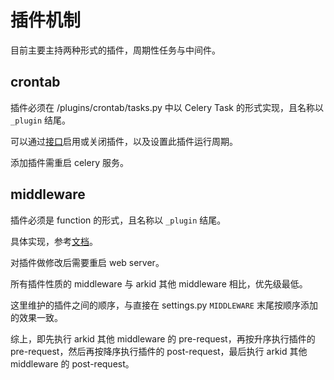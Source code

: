 # 插件机制

目前主要主持两种形式的插件，周期性任务与中间件。


## crontab
插件必须在 /plugins/crontab/tasks.py 中以 Celery Task 的形式实现，且名称以 `_plugin` 结尾。

可以通过[接口](https://oneid1.docs.apiary.io/#reference/advanced/crontab/crontab)启用或关闭插件，以及设置此插件运行周期。


添加插件需重启 celery 服务。

## middleware
插件必须是 function 的形式，且名称以 `_plugin` 结尾。

具体实现，参考[文档](https://docs.djangoproject.com/en/2.2/topics/http/middleware/#writing-your-own-middleware)。

对插件做修改后需要重启 web server。

所有插件性质的 middleware 与 arkid 其他 middleware 相比，优先级最低。

这里维护的插件之间的顺序，与直接在 settings.py `MIDDLEWARE` 末尾按顺序添加的效果一致。

综上，即先执行 arkid 其他 middleware 的 pre-request，再按升序执行插件的 pre-request，然后再按降序执行插件的 post-request，最后执行 arkid 其他 middleware 的 post-request。
